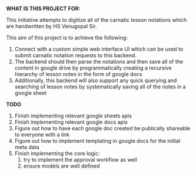 **WHAT IS THIS PROJECT FOR:**

This initiative attempts to digitize all of the carnatic lesson notations which are handwritten by HS Venugopal Sir.

This aim of this project is to achieve the following:
1. Connect with a custom simple web interface UI which can be used to submit carnatic notation requests to this backend.
2. The backend should then parse the notations and then save all of the content in google drive by programmatically creating a recursive hierarchy of lesson notes in the form of google docs
3. Additionally, this backend will also support any quick querying and searching of lesson notes by systematically saving all of the notes in a google sheet

**TODO**

1. Finish implementing relevant google sheets apis
2. Finish implementing relevant google docs apis
3. Figure out how to have each google doc created be publically shareable to everyone with a link
4. Figure out how to implement templating in google docs for the initial meta data
5. Finish implementing the core logic:
   1. try to implement the approval workflow as well
   2. ensure models are well defined
